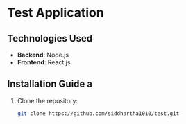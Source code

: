 # Test Application

## Technologies Used

- **Backend**: Node.js
- **Frontend**: React.js

## Installation Guide a

1. Clone the repository:

   ```bash
   git clone https://github.com/siddhartha1010/test.git

